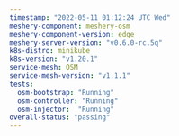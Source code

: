 ```yaml
---
timestamp: "2022-05-11 01:12:24 UTC Wed"
meshery-component: meshery-osm
meshery-component-version: edge
meshery-server-version: "v0.6.0-rc.5q"
k8s-distro: minikube
k8s-version: "v1.20.1"
service-mesh: OSM
service-mesh-version: "v1.1.1"
tests:
  osm-bootstrap: "Running"
  osm-controller: "Running"
  osm-injector:  "Running"
overall-status: "passing"
---
```

